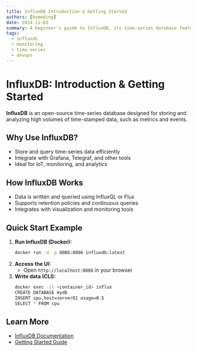 ```yaml
---
title: InfluxDB Introduction & Getting Started
authors: [bsmeding]
date: 2024-11-03
summary: A beginner's guide to InfluxDB, its time-series database features, and how to store and query your first metrics.
tags:
  - influxdb
  - monitoring
  - time-series
  - devops
---
```


# InfluxDB: Introduction & Getting Started

**InfluxDB** is an open-source time-series database designed for storing and analyzing high volumes of time-stamped data, such as metrics and events.
<!-- more -->

## Why Use InfluxDB?
- Store and query time-series data efficiently
- Integrate with Grafana, Telegraf, and other tools
- Ideal for IoT, monitoring, and analytics

## How InfluxDB Works
- Data is written and queried using InfluxQL or Flux
- Supports retention policies and continuous queries
- Integrates with visualization and monitoring tools

## Quick Start Example
1. **Run InfluxDB (Docker):**
   ```bash
   docker run -d -p 8086:8086 influxdb:latest
   ```
2. **Access the UI:**
   - Open `http://localhost:8086` in your browser
3. **Write data (CLI):**
   ```bash
   docker exec -it <container_id> influx
   CREATE DATABASE mydb
   INSERT cpu,host=server01 usage=0.5
   SELECT * FROM cpu
   ```

## Learn More
- [InfluxDB Documentation](https://docs.influxdata.com/influxdb/)
- [Getting Started Guide](https://docs.influxdata.com/influxdb/latest/get-started/) 